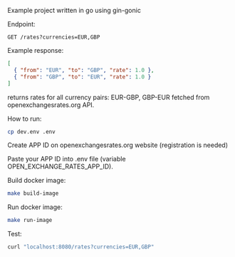 Example project written in go using gin-gonic

Endpoint:
```
GET /rates?currencies=EUR,GBP
```

Example response:
```json
[
  { "from": "EUR", "to": "GBP", "rate": 1.0 },
  { "from": "GBP", "to": "EUR", "rate": 1.0 }
]
```

returns rates for all currency pairs: EUR-GBP, GBP-EUR fetched from openexchangesrates.org API.

How to run:
```bash
cp dev.env .env
```

Create APP ID on openexchangesrates.org website (registration is needed)

Paste your APP ID into .env file (variable OPEN_EXCHANGE_RATES_APP_ID).

Build docker image:
```bash
make build-image
```

Run docker image:
```bash
make run-image
```

Test:
```bash
curl "localhost:8080/rates?currencies=EUR,GBP"
```
